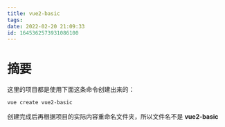 ```yaml
---
title: vue2-basic
tags: 
date: 2022-02-20 21:09:33
id: 1645362573931086100
---
```

# 摘要

这里的项目都是使用下面这条命令创建出来的：

```sh
vue create vue2-basic
```

创建完成后再根据项目的实际内容重命名文件夹，所以文件名不是 **vue2-basic** 











